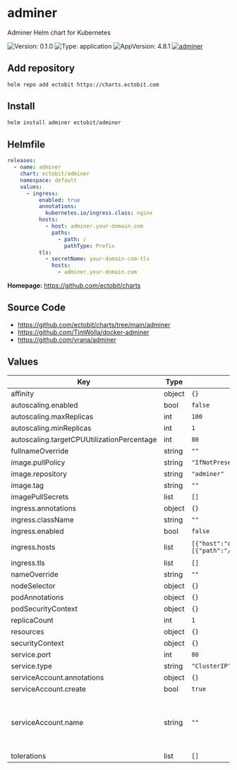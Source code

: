 # adminer

Adminer Helm chart for Kubernetes

![Version: 0.1.0](https://img.shields.io/badge/Version-0.1.0-informational?style=flat-square) ![Type: application](https://img.shields.io/badge/Type-application-informational?style=flat-square) ![AppVersion: 4.8.1](https://img.shields.io/badge/AppVersion-4.8.1-informational?style=flat-square) [![adminer](https://github.com/ectobit/charts/actions/workflows/adminer.yml/badge.svg)](https://github.com/ectobit/charts/actions/workflows/adminer.yml)

## Add repository

`helm repo add ectobit https://charts.ectobit.com`

## Install

```sh
helm install adminer ectobit/adminer
```

## Helmfile

```yaml
releases:
  - name: adminer
    chart: ectobit/adminer
    namespace: default
    values:
      - ingress:
          enabled: true
          annotations:
            kubernetes.io/ingress.class: nginx
          hosts:
            - host: adminer.your-domain.com
              paths:
                - path: /
                  pathType: Prefix
          tls:
            - secretName: your-domain-com-tls
              hosts:
                - adminer.your-domain.com
```

**Homepage:** <https://github.com/ectobit/charts>

## Source Code

- <https://github.com/ectobit/charts/tree/main/adminer>
- <https://github.com/TimWolla/docker-adminer>
- <https://github.com/vrana/adminer>

## Values

| Key                                        | Type   | Default                                                                                       | Description                                                                    |
| ------------------------------------------ | ------ | --------------------------------------------------------------------------------------------- | ------------------------------------------------------------------------------ |
| affinity                                   | object | `{}`                                                                                          |                                                                                |
| autoscaling.enabled                        | bool   | `false`                                                                                       |                                                                                |
| autoscaling.maxReplicas                    | int    | `100`                                                                                         |                                                                                |
| autoscaling.minReplicas                    | int    | `1`                                                                                           |                                                                                |
| autoscaling.targetCPUUtilizationPercentage | int    | `80`                                                                                          |                                                                                |
| fullnameOverride                           | string | `""`                                                                                          |                                                                                |
| image.pullPolicy                           | string | `"IfNotPresent"`                                                                              |                                                                                |
| image.repository                           | string | `"adminer"`                                                                                   |                                                                                |
| image.tag                                  | string | `""`                                                                                          |                                                                                |
| imagePullSecrets                           | list   | `[]`                                                                                          |                                                                                |
| ingress.annotations                        | object | `{}`                                                                                          |                                                                                |
| ingress.className                          | string | `""`                                                                                          |                                                                                |
| ingress.enabled                            | bool   | `false`                                                                                       |                                                                                |
| ingress.hosts                              | list   | `[{"host":"chart-example.local","paths":[{"path":"/","pathType":"ImplementationSpecific"}]}]` | kubernetes.io/tls-acme: "true"                                                 |
| ingress.tls                                | list   | `[]`                                                                                          |                                                                                |
| nameOverride                               | string | `""`                                                                                          |                                                                                |
| nodeSelector                               | object | `{}`                                                                                          |                                                                                |
| podAnnotations                             | object | `{}`                                                                                          |                                                                                |
| podSecurityContext                         | object | `{}`                                                                                          |                                                                                |
| replicaCount                               | int    | `1`                                                                                           |                                                                                |
| resources                                  | object | `{}`                                                                                          |                                                                                |
| securityContext                            | object | `{}`                                                                                          |                                                                                |
| service.port                               | int    | `80`                                                                                          |                                                                                |
| service.type                               | string | `"ClusterIP"`                                                                                 |                                                                                |
| serviceAccount.annotations                 | object | `{}`                                                                                          |                                                                                |
| serviceAccount.create                      | bool   | `true`                                                                                        |                                                                                |
| serviceAccount.name                        | string | `""`                                                                                          | If not set and create is true, a name is generated using the fullname template |
| tolerations                                | list   | `[]`                                                                                          |                                                                                |
